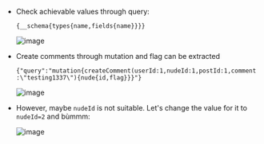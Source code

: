 + Check achievable values through query:

  `{__schema{types{name,fields{name}}}}`

  ![image](https://user-images.githubusercontent.com/68894302/181878694-d4af19dd-1e7a-4d83-ace1-0d2d1a4cc54e.png)

+ Create comments through mutation and flag can be extracted

  `{"query":"mutation{createComment(userId:1,nudeId:1,postId:1,comment:\"testing1337\"){nude{id,flag}}}"}`

  ![image](https://user-images.githubusercontent.com/68894302/181878643-e09f40fa-da94-4e47-87ae-3e8b1f31ddc1.png)

+ However, maybe `nudeId` is not suitable. Let's change the value for it to `nudeId=2` and bùmmm:

  ![image](https://user-images.githubusercontent.com/68894302/181879061-1b8c5073-0d72-424f-aa9a-be8038e391bc.png)

  

  